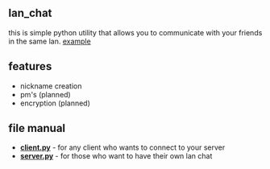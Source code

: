 ## lan_chat
this is simple python utility that allows you to communicate with your friends in the same lan. [example](https://i.imgur.com/fCjfQsc.png)

## features
* nickname creation
* pm's (planned)
* encryption (planned)

## file manual
* [**client.py**](https://i.imgur.com/lNTdMYC.png) - for any client who wants to connect to your server
* [**server.py**](https://i.imgur.com/ry9Iu9H.png) - for those who want to have their own lan chat

